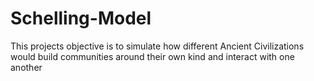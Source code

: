 # Schelling-Model
This projects objective is to simulate how different Ancient Civilizations would build communities around their own kind and interact with one another
